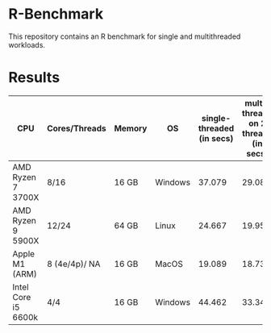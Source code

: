 # R-Benchmark
This repository contains an R benchmark for single and multithreaded workloads.

# Results

| CPU               | Cores/Threads | Memory | OS      | single-threaded (in secs) | multi-threaed on 2 threads (in secs) | multi-threaed on 4 threads (in secs) | multi-threaded on all threads (in secs) |
| ----------------- | ------------- | ------ | ------- | ------------------------- | ------------------------------------ | ------------------------------------ | --------------------------------------- |
| AMD Ryzen 7 3700X | 8/16          | 16 GB  | Windows | 37.079                    | 29.086                               | 17.495                               | 12.961                                  |
| AMD Ryzen 9 5900X | 12/24         | 64 GB  | Linux   | 24.667                    | 19.958                               | 12.837                               | 11.972                                  |
| Apple M1 (ARM)    | 8 (4e/4p)/ NA | 16 GB  | MacOS   | 19.089                    | 18.73                                | 12.333                               | 11.335                                  |
| Intel Core i5 6600k    | 4/4         | 16 GB  | Windows  | 44.462                    | 33.341                                | 24.534                               | 24.534                                  |
